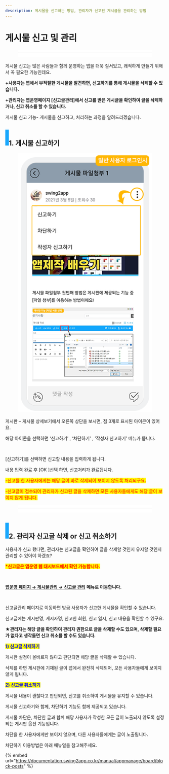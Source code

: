 ```yaml
---
description: 게시물을 신고하는 방법, 관리자가 신고된 게시글을 관리하는 방법
---
```


# 게시물 신고 및 관리

<figure><img src="../../../.gitbook/assets/구분선 (4) (1).PNG" alt=""><figcaption></figcaption></figure>

게시물 신고는 많은 사람들과 함께 운영하는 앱을 더욱 질서있고, 쾌적하게 만들기 위해서 꼭 필요한 기능인데요.

**+사용자는 앱에서 부적절한 게시물을 발견하면, 신고하기를 통해 게시물을 삭제할 수 있습니다.**&#x20;

**+관리자는 앱운영페이지 \[신고글관리]에서 신고를 받은 게시글을 확인하여 글을 삭제하거나, 신고 취소를 할 수 있습니다.**

게시물 신고 기능- 게시물을 신고하고, 처리하는 과정을 알려드리겠습니다.



## &#x20;![](<../../../.gitbook/assets/image (2) (1).png>)1. 게시물 신고하기

<div align="left">

<figure><img src="../../../.gitbook/assets/게시판관리자1.png" alt=""><figcaption></figcaption></figure>

</div>

게시판 – 게시물 상세보기에서 오른쪽 상단을 보시면, 점 3개로 표시된 아이콘이 있어요.

해당 아이콘을 선택하면 ‘신고하기’ , ‘차단하기' , '작성자 신고하기' 메뉴가 뜹니다.&#x20;



<div align="left">

<img src="https://wp.swing2app.co.kr/wp-content/uploads/2018/09/%EC%8B%A0%EA%B3%A0%EA%B8%80%EA%B4%80%EB%A6%ACNEW3.png" alt="">

</div>

\[신고하기]를 선택하면 신고할 내용을 입력하게 됩니다.

내용 입력 완료 후 \[OK ]선택 하면, 신고처리가 완료됩니다.

<mark style="color:red;">-신고를 한 사용자에게는 해당 글이 바로 삭제되어 보이지 않도록 처리되구요.</mark>

<mark style="color:red;">-신고글이 접수되어 관리자가 신고된 글을 삭제하면 모든 사용자들에게도 해당 글이 보이지 않게 됩니다.</mark>

<figure><img src="../../../.gitbook/assets/구분선 (4) (1).PNG" alt=""><figcaption></figcaption></figure>

## ![](<../../../.gitbook/assets/image (2) (1).png>)2. 관리자 신고글 삭제 or 신고 취소하기

사용자가 신고 했다면, 관리자는 신고글을 확인하여 글을 삭제할 것인지 유지할 것인지 관리할 수 있어야 하겠죠?

<mark style="color:red;">**\*신고글은 앱운영 웹 대시보드에서 확인 가능합니다.**</mark>

<div align="left">

<img src="https://wp.swing2app.co.kr/wp-content/uploads/2018/09/%EC%8B%A0%EA%B3%A0%EA%B8%80%EA%B4%80%EB%A6%ACNEW1.png" alt="">

</div>

[**앱운영 페이지 → 게시물관리 → 신고글 관리**](http://www.swing2app.co.kr/view/board\_article\_report) **메뉴로 이동합니다.**

&#x20;

<div align="left">

<img src="https://wp.swing2app.co.kr/wp-content/uploads/2018/09/%EC%8B%A0%EA%B3%A0%EA%B8%80%EA%B4%80%EB%A6%ACNEW2.png" alt="">

</div>

신고글관리 페이지로 이동하면 방금 사용자가 신고한 게시물을 확인할 수 있습니다.

신고글에는 게시판명, 게시자명, 신고한 회원, 신고 일시, 신고 내용을 확인할 수 있구요.

**★관리자는 해당 글을 확인하여 관리자 권한으로 글을 삭제할 수도 있으며, 삭제할 필요가 없다고 생각들면 신고 취소를 할 수도 있습니다.**

&#x20;

<mark style="color:blue;">**1) 신고글 삭제하기**</mark>

게시판 설정이 올바르지 않다고 판단되면 해당 글을 삭제할 수 있습니다.

삭제를 하면 게시판에 기재된 글이 앱에서 완전히 삭제되어, 모든 사용자들에게 보이지 않게 됩니다.

&#x20;

<mark style="color:blue;">**2) 신고글 취소하기**</mark>

게시물 내용이 괜찮다고 판단되면, 신고를 취소하여 게시물을 유지할 수 있습니다.

게시물 신고하기와 함께, 차단하기 기능도 함께 제공되고 있습니다.



게시물 차단은, 차단한 글과 함께 해당 사용자가 작성한 모든 글이 노출되지 않도록 설정되는 게시판 옵션 기능입니다.&#x20;

차단을 한 사용자에게만 보이지 않으며, 다른 사용자들에게는 글이 노출됩니다.&#x20;

차단하기 이용방법은 아래 매뉴얼을 참고해주세요.

{% embed url="https://documentation.swing2app.co.kr/manual/appmanage/board/block-posts" %}

